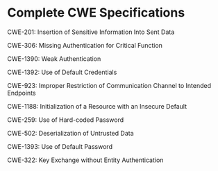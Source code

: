 

# Complete CWE Specifications

CWE-201: Insertion of Sensitive Information Into Sent Data

CWE-306: Missing Authentication for Critical Function

CWE-1390: Weak Authentication

CWE-1392: Use of Default Credentials

CWE-923: Improper Restriction of Communication Channel to Intended Endpoints

CWE-1188: Initialization of a Resource with an Insecure Default

CWE-259: Use of Hard-coded Password

CWE-502: Deserialization of Untrusted Data

CWE-1393: Use of Default Password

CWE-322: Key Exchange without Entity Authentication